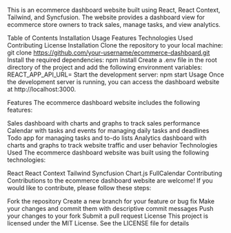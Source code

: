 This is an ecommerce dashboard website built using React, React Context, Tailwind, and Syncfusion. The website provides a dashboard view for ecommerce store owners to track sales, manage tasks, and view analytics.

Table of Contents
Installation
Usage
Features
Technologies Used
Contributing
License
Installation
Clone the repository to your local machine:
git clone https://github.com/your-username/ecommerce-dashboard.git
Install the required dependencies:
npm install
Create a .env file in the root directory of the project and add the following environment variables:
REACT_APP_API_URL=<your-api-url-here>
Start the development server:
npm start
Usage
Once the development server is running, you can access the dashboard website at http://localhost:3000.

Features
The ecommerce dashboard website includes the following features:

Sales dashboard with charts and graphs to track sales performance
Calendar with tasks and events for managing daily tasks and deadlines
Todo app for managing tasks and to-do lists
Analytics dashboard with charts and graphs to track website traffic and user behavior
Technologies Used
The ecommerce dashboard website was built using the following technologies:

React
React Context
Tailwind
Syncfusion
Chart.js
FullCalendar
Contributing
Contributions to the ecommerce dashboard website are welcome! If you would like to contribute, please follow these steps:

Fork the repository
Create a new branch for your feature or bug fix
Make your changes and commit them with descriptive commit messages
Push your changes to your fork
Submit a pull request
License
This project is licensed under the MIT License. See the LICENSE file for details
